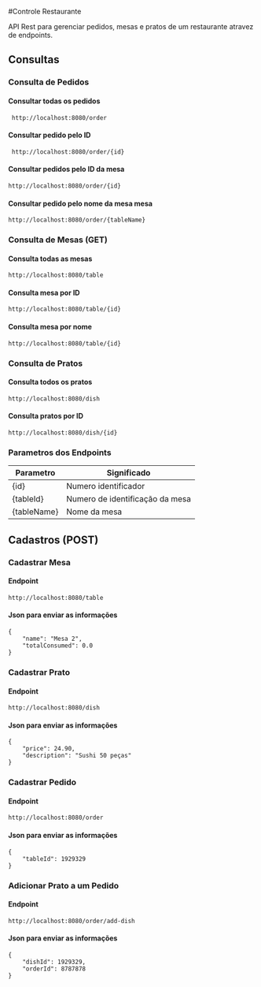 #Controle Restaurante


API Rest para gerenciar pedidos, mesas e pratos de um restaurante atravez de endpoints.




## Consultas


### Consulta de Pedidos

#### Consultar todas os pedidos
````
 http://localhost:8080/order
````
#### Consultar pedido pelo ID
````
 http://localhost:8080/order/{id}
````

#### Consultar pedidos pelo ID da mesa
````
http://localhost:8080/order/{id}
````

#### Consultar pedido pelo nome da mesa mesa
````
http://localhost:8080/order/{tableName}
````

### Consulta de Mesas (GET)

#### Consulta todas as mesas
````
http://localhost:8080/table
````

#### Consulta mesa por ID
````
http://localhost:8080/table/{id}
````

#### Consulta mesa por nome
````
http://localhost:8080/table/{id}
````


### Consulta de Pratos

#### Consulta todos os pratos
````
http://localhost:8080/dish
````

#### Consulta pratos por ID
````
http://localhost:8080/dish/{id}
````

### Parametros dos Endpoints

Parametro   | Significado
--------- | ------
{id} | Numero identificador
{tableId} | Numero de identificação da mesa
{tableName} | Nome da mesa


## Cadastros (POST)

### Cadastrar Mesa

#### Endpoint
````
http://localhost:8080/table
````

#### Json para enviar as informações
````
{
    "name": "Mesa 2",
    "totalConsumed": 0.0
}
````

### Cadastrar Prato

#### Endpoint
````
http://localhost:8080/dish
````

#### Json para enviar as informações
````
{
    "price": 24.90,
    "description": "Sushi 50 peças"
}
````

### Cadastrar Pedido

#### Endpoint
````
http://localhost:8080/order
````

#### Json para enviar as informações
````
{
    "tableId": 1929329
}
````

### Adicionar Prato a um Pedido

#### Endpoint
````
http://localhost:8080/order/add-dish
````

#### Json para enviar as informações
````
{
    "dishId": 1929329,
    "orderId": 8787878
}
````


